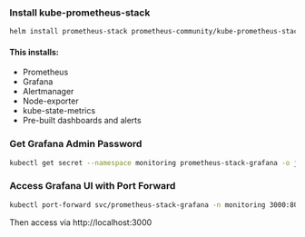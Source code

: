 ### Install kube-prometheus-stack
```bash
helm install prometheus-stack prometheus-community/kube-prometheus-stack --namespace monitoring
```

#### This installs:
- Prometheus
- Grafana
- Alertmanager
- Node-exporter
- kube-state-metrics
- Pre-built dashboards and alerts

### Get Grafana Admin Password
```bash
kubectl get secret --namespace monitoring prometheus-stack-grafana -o jsonpath="{.data.admin-password}" | base64 --decode
```

### Access Grafana UI with Port Forward
```bash
kubectl port-forward svc/prometheus-stack-grafana -n monitoring 3000:80
```

Then access via http://localhost:3000